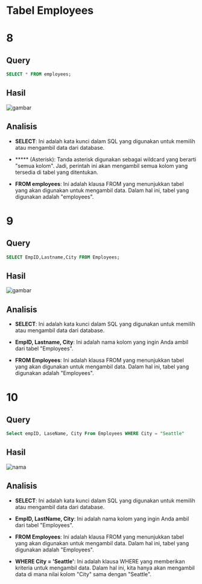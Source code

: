 # Tabel Employees

# 8
## Query

```sql
SELECT * FROM employees;
```
## Hasil
![gambar](tabel.png)
## Analisis
- **SELECT**: Ini adalah kata kunci dalam SQL yang digunakan untuk memilih atau mengambil data dari database.
    
- ***** (Asterisk): Tanda asterisk digunakan sebagai wildcard yang berarti "semua kolom". Jadi, perintah ini akan mengambil semua kolom yang tersedia di tabel yang ditentukan.
    
- **FROM employees**: Ini adalah klausa FROM yang menunjukkan tabel yang akan digunakan untuk mengambil data. Dalam hal ini, tabel yang digunakan adalah "employees".

# 9
## Query
```sql
SELECT EmpID,Lastname,City FROM Employees;
```
## Hasil
![gambar](2.png)
## Analisis
- **SELECT**: Ini adalah kata kunci dalam SQL yang digunakan untuk memilih atau mengambil data dari database.
    
- **EmpID, Lastname, City**: Ini adalah nama kolom yang ingin Anda ambil dari tabel "Employees".
    
- **FROM Employees**: Ini adalah klausa FROM yang menunjukkan tabel yang akan digunakan untuk mengambil data. Dalam hal ini, tabel yang digunakan adalah "Employees".
# 10
## Query
```sql
Select empID, LaseName, City From Employees WHERE City = "Seattle"
```
## Hasil
![nama](no4b.png)
## Analisis
- **SELECT**: Ini adalah kata kunci dalam SQL yang digunakan untuk memilih atau mengambil data dari database.
    
- **EmpID, LastName, City**: Ini adalah nama kolom yang ingin Anda ambil dari tabel "Employees".
    
- **FROM Employees**: Ini adalah klausa FROM yang menunjukkan tabel yang akan digunakan untuk mengambil data. Dalam hal ini, tabel yang digunakan adalah "Employees".
    
- **WHERE City = 'Seattle'**: Ini adalah klausa WHERE yang memberikan kriteria untuk mengambil data. Dalam hal ini, kita hanya akan mengambil data di mana nilai kolom "City" sama dengan "Seattle".